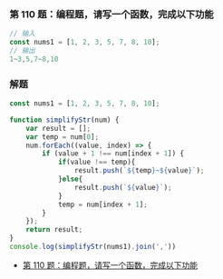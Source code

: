 ### 第 110 题：编程题，请写一个函数，完成以下功能
```javascript
// 输入
const nums1 = [1, 2, 3, 5, 7, 8, 10];
// 输出
1~3,5,7~8,10
```

### 解题
```javascript
const nums1 = [1, 2, 3, 5, 7, 8, 10];

function simplifyStr(num) {
    var result = [];
    var temp = num[0];
    num.forEach((value, index) => {
        if (value + 1 !== num[index + 1]) {
            if(value !== temp){
                result.push(`${temp}~${value}`);
            }else{
                result.push(`${value}`);
            }
            temp = num[index + 1];
        }
    });
    return result;
}
console.log(simplifyStr(nums1).join(','))
```

* [第 110 题：编程题，请写一个函数，完成以下功能](https://github.com/Advanced-Frontend/Daily-Interview-Question/issues/201)